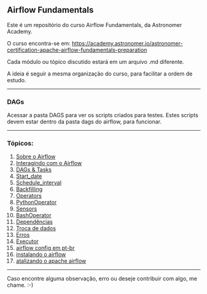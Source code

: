 ## Airflow Fundamentals

Este é um repositório do curso Airflow Fundamentals, da Astronomer Academy.

O curso encontra-se em: https://academy.astronomer.io/astronomer-certification-apache-airflow-fundamentals-preparation

Cada módulo ou tópico discutido estará em um arquivo .md diferente.

A ideia é seguir a mesma organização do curso, para facilitar a ordem de estudo.

***
### DAGs

Acessar a pasta DAGS para ver os scripts criados para testes.
Estes scripts devem estar dentro da pasta dags do airflow, para funcionar.

***

### Tópicos:

1. [Sobre o Airflow](./01%20-%20Sobre%20o%20Airflow.md)
2. [Interagindo com o Airflow](./02%20-%20Interagindo%20com%20o%20Airflow.md)
3. [DAGs & Tasks](./03%20-%20Dags%20and%20Tasks.md)
4. [Start_date](./04%20-%20start_date.md)
5. [Schedule_interval](./05%20-%20Schedule_interval.md)
6. [Backfilling](./06%20-%20Backfilling.md)
7. [Operators](./07%20-%20Operators.md)
8. [PythonOperator](./08%20-%20PythonOperator.md)
9. [Sensors](./09%20-%20Sensors.md)
10. [BashOperator](./10%20-%20BashOperator.md)
11. [Dependências](./11%20-%20Depend%C3%AAncias.md)
12. [Troca de dados](./12%20-%20Exchange_data.md)
13. [Erros](./13%20-%20Erros.md)
14. [Executor](./14%20-%20Executor.md)
15. [airflow config em pt-br](./artefatos/airflow.cfg)
16. [instalando o airflow](./Instalando%20o%20Apache%20Airflow.pdf)
17. [atalizando o apache airflow](./Atualizando%20o%20Apache%20Airflow.pdf)
***

Caso encontre alguma observação, erro ou deseje contribuir com algo, me chame. :-)

